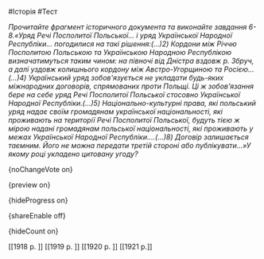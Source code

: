 #Історія #Тест

*Прочитайте фрагмент історичного документа та виконайте завдання 6-8.«Уряд Речі Посполитої Польської... і уряд Української Народної Республіки... погодилися на такі рішення:(…)2) Кордони між Річчю Посполитою Польською та Українською Народною Республікою визначатимуться таким чином: на півночі від Дністра вздовж р. Збруч, а далі уздовж колишнього кордону між Австро-Угорщиною та Росією...(…)4) Український уряд зобов'язується не укладати будь-яких міжнародних договорів, спрямованих проти Польщі. Ці ж зобов’язання бере на себе уряд Речі Посполитої Польської стосовно Української Народної Республіки.(…)5) Національно-культурні права, які польський уряд надає своїм громадянам української національності, які проживають на території Речі Посполитої Польської, будуть тією ж мірою надані громадянам польської національності, які проживають у межах Української Народної Республіки....(…)8) Договір залишається таємним. Його не можна передати третій стороні або публікувати...»У якому році укладено цитовану угоду?*

{noChangeVote on}

{preview on}

{hideProgress on}

{shareEnable off}

{hideCount on}

[[1918 р. ]]
[[1919 р. ]]
[[1920 р. ]]
[[1921 р.]]
